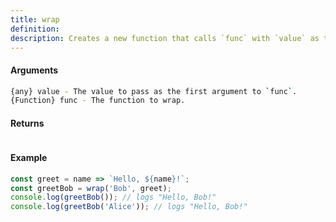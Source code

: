```yaml
---
title: wrap
definition: 
description: Creates a new function that calls `func` with `value` as the first argument
---
```



#### Arguments


```bash
{any} value - The value to pass as the first argument to `func`.
{Function} func - The function to wrap.
```


#### Returns


```bash

```


#### Example


```ts
const greet = name => `Hello, ${name}!`;const greetBob = wrap('Bob', greet);console.log(greetBob()); // logs "Hello, Bob!"console.log(greetBob('Alice')); // logs "Hello, Bob!"
```
